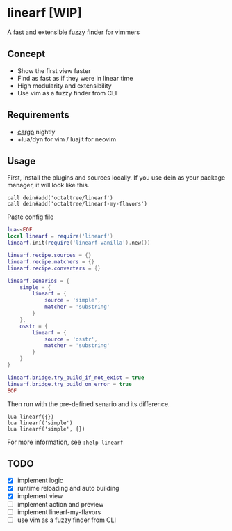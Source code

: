 # linearf [WIP]
A fast and extensible fuzzy finder for vimmers

## Concept
* Show the first view faster
* Find as fast as if they were in linear time
* High modularity and extensibility
* Use vim as a fuzzy finder from CLI

## Requirements
* [cargo](https://doc.rust-lang.org/book/ch01-01-installation.html) nightly
* +lua/dyn for vim / luajit for neovim

## Usage
First, install the plugins and sources locally. If you use dein as your package
manager, it will look like this.
```vim
call dein#add('octaltree/linearf')
call dein#add('octaltree/linearf-my-flavors')
```

Paste config file
```lua
lua<<EOF
local linearf = require('linearf')
linearf.init(require('linearf-vanilla').new())

linearf.recipe.sources = {}
linearf.recipe.matchers = {}
linearf.recipe.converters = {}

linearf.senarios = {
    simple = {
        linearf = {
            source = 'simple',
            matcher = 'substring'
        }
    },
    osstr = {
        linearf = {
            source = 'osstr',
            matcher = 'substring'
        }
    }
}

linearf.bridge.try_build_if_not_exist = true
linearf.bridge.try_build_on_error = true
EOF
```
Then run with the pre-defined senario and its difference.
```vim
lua linearf({})
lua linearf('simple')
lua linearf('simple', {})
```
For more information, see `:help linearf`

## TODO
- [x] implement logic
- [x] runtime reloading and auto building
- [x] implement view
- [ ] implement action and preview
- [ ] implement linearf-my-flavors
- [ ] use vim as a fuzzy finder from CLI
